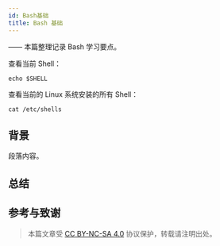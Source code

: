 ```yaml
---
id: Bash基础
title: Bash 基础
---
```


—— 本篇整理记录 Bash 学习要点。

查看当前 Shell：

```shell
echo $SHELL
```

查看当前的 Linux 系统安装的所有 Shell：

```shell
cat /etc/shells
```

## 背景

段落内容。

##

## 总结

## 参考与致谢



> 本篇文章受 [CC BY-NC-SA 4.0](https://creativecommons.org/licenses/by/4.0/deed.zh) 协议保护，转载请注明出处。

